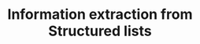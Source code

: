 ---
title: 'Information extraction from Structured lists'
layout: default
description: 'Twenty Questions is a popular parlor game where one player tries to guess what another player is thinking of, in less than 20 yes/no questions. This projects aims to create a program that asks these questions using a Knowledge Graph.'
topic: 'Knowledge Graph-based Question Answering' 
keywords: 
    - 'Wikipedia'
    - 'Knowledge Graphs'
supervisor: 'Benno Kruit'
contact: 'b.b.kruit@vu.nl'
degree: 'B.Sc.'
description_link: 'https://docs.google.com/document/d/1YFj_9upyD_TpCRdErZ2K5zCeB1bBA5zVm6AwYJ38Fu4/edit#heading=h.wgp33ect5tpa'
---